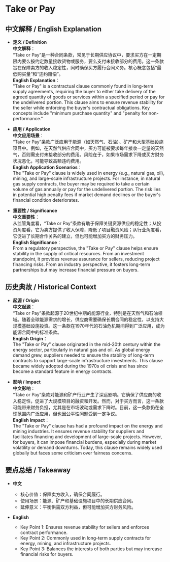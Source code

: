 # Take or Pay

## 中文解释 / English Explanation

* **定义 / Definition**  
  **中文解释**：  
  “Take or Pay”是一种合同条款，常见于长期供应协议中，要求买方在一定期限内要么按约定数量接收货物或服务，要么支付未接收部分的费用。这一条款旨在保障卖方的收入稳定性，同时确保买方履行合同义务。核心概念包括“最低购买量”和“违约赔偿”。  
  **English Explanation**：  
  "Take or Pay" is a contractual clause commonly found in long-term supply agreements, requiring the buyer to either take delivery of the agreed quantity of goods or services within a specified period or pay for the undelivered portion. This clause aims to ensure revenue stability for the seller while enforcing the buyer's contractual obligations. Key concepts include "minimum purchase quantity" and "penalty for non-performance."

* **应用 / Application**  
  **中文应用场景**：  
  “Take or Pay”条款广泛应用于能源（如天然气、石油）、矿产和大型基础设施项目中。例如，在天然气供应合同中，买方可能被要求每年接收一定量的天然气，否则需支付未接收部分的费用。风险在于，如果市场需求下降或买方财务状况恶化，可能导致高额违约费用。  
  **English Application Scenarios**：  
  The "Take or Pay" clause is widely used in energy (e.g., natural gas, oil), mining, and large-scale infrastructure projects. For instance, in natural gas supply contracts, the buyer may be required to take a certain volume of gas annually or pay for the undelivered portion. The risk lies in potential high penalty fees if market demand declines or the buyer's financial condition deteriorates.

* **重要性 / Significance**  
  **中文重要性**：  
  从监管角度看，“Take or Pay”条款有助于保障关键资源供应的稳定性；从投资角度看，它为卖方提供了收入保障，降低了项目融资风险；从行业角度看，它促进了长期合作关系的建立，但也可能增加买方的财务压力。  
  **English Significance**：  
  From a regulatory perspective, the "Take or Pay" clause helps ensure stability in the supply of critical resources. From an investment standpoint, it provides revenue assurance for sellers, reducing project financing risks. From an industry perspective, it fosters long-term partnerships but may increase financial pressure on buyers.

## 历史典故 / Historical Context

* **起源 / Origin**  
  **中文起源**：  
  “Take or Pay”条款起源于20世纪中期的能源行业，特别是在天然气和石油领域。随着全球能源需求的增长，供应商需要确保长期合同的稳定性，以支持大规模基础设施投资。这一条款在1970年代的石油危机期间得到广泛应用，成为能源合同中的标准条款。  
  **English Origin**：  
  The "Take or Pay" clause originated in the mid-20th century within the energy sector, particularly in natural gas and oil. As global energy demand grew, suppliers needed to ensure the stability of long-term contracts to support large-scale infrastructure investments. This clause became widely adopted during the 1970s oil crisis and has since become a standard feature in energy contracts.

* **影响 / Impact**  
  **中文影响**：  
  “Take or Pay”条款对能源和矿产行业产生了深远影响。它确保了供应商的收入稳定性，促进了大规模项目的融资和开发。然而，对于买方而言，这一条款可能带来财务负担，尤其是在市场波动或需求下降时。目前，这一条款仍在全球范围内广泛应用，但也因公平性问题受到一定争议。  
  **English Impact**：  
  The "Take or Pay" clause has had a profound impact on the energy and mining industries. It ensures revenue stability for suppliers and facilitates financing and development of large-scale projects. However, for buyers, it can impose financial burdens, especially during market volatility or demand downturns. Today, this clause remains widely used globally but faces some criticism over fairness concerns.

## 要点总结 / Takeaway

* **中文**  
  - 核心价值：保障卖方收入，确保合同履行。  
  - 使用场景：能源、矿产和基础设施项目中的长期供应合同。  
  - 延伸意义：平衡供需双方利益，但可能增加买方财务风险。  

* **English**  
  - Key Point 1: Ensures revenue stability for sellers and enforces contract performance.  
  - Key Point 2: Commonly used in long-term supply contracts for energy, mining, and infrastructure projects.  
  - Key Point 3: Balances the interests of both parties but may increase financial risks for buyers.